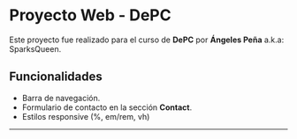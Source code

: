 # Proyecto Web - DePC

Este proyecto fue realizado para el curso de **DePC** por **Ángeles Peña** a.k.a: SparksQueen.

## Funcionalidades

- Barra de navegación.
- Formulario de contacto en la sección **Contact**.
- Estilos responsive (%, em/rem, vh)
---
